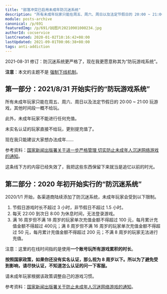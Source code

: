 ```yaml
---
title: "部落冲突已启用未成年防沉迷系统"
description: "所有未成年玩家只能在周五、周六、周日以及法定节假日的 20:00 ~ 21:00 玩游戏，其他时间段一概不给玩。此外，未成年玩家不能进行任何充值。未实名认证的玩家直接不给玩，更别提充值了。现在我只能建议大家想办法成年……"
module: posts-archive
canonical: /p/691
featuredImg: /p/691/QQ图片20210901000234.jpg
authorId: cocservice
lastCreated: 2020-01-02T10:16:42+08:00
lastUpdated: 2021-09-01T00:06:38+08:00
tags: anti-addiction
---
```


<PostHistory>
2021-08-31 修订：防沉迷系统更严格了，现在我更愿意称其为“防玩游戏系统”。
</PostHistory>

**注意**：本文的主题不是 [强制下线机制](/p/874)。

## 第一部分：2021/8/31 开始实行的“防玩游戏系统”

所有未成年玩家只能在周五、周六、周日以及法定节假日的 20:00 ~ 21:00 玩游戏，其他时间段一概不给玩。

此外，未成年玩家不能进行任何充值。

未实名认证的玩家直接不给玩，更别提充值了。

现在我只能建议大家想办法成年……

参考资料：[国家新闻出版署关于进一步严格管理 切实防止未成年人沉迷网络游戏的通知](https://www.nppa.gov.cn/xxfb/tzgs/202108/t20210830_666285.html)。

<Pic src="/p/691/QQ图片20210901000234.jpg" width="1920" height="886" alt="腾讯成长守护提醒您：根据国家防沉迷通知的相关要求和腾讯最新强化的防沉迷策略，由于您是未成年玩家，仅能在周五、周六、周日和法定节假日每日 20 时至 21 时登录游戏，在上述时段之外无法游戏，请注意休息。" :lazyLoading="false" />
<Pic src="/p/691/QQ图片20210901000221.jpg" width="1920" height="886" alt="腾讯成长守护提醒您：系统判断您当前的账号可能是未成年人在使用，请配合完成人脸识别。未通过验证或拒绝验证，该帐号将被系统判定为未成年人使用，游戏中受到限制。" :lazyLoading="false" />

这条线下方的内容已经失效了，我把这些东西保留下来就当是追忆以前的时光。

## 第二部分：2020 年初开始实行的“防沉迷系统”

2020/1/1 开始，各渠道商陆续添加了防沉迷系统，未成年玩家会受到以下限制。

1. 节假日游戏时长不超过 3 小时，非节假日不超过 1.5 小时。
2. 每天 22:00 到次日 8:00 为休息时间，无法登录游戏。
3. 满 16 周岁但不满 18 周岁的玩家单次充值金额不得超过 100 元，每月累计充值金额不得超过 400元；满 8 周岁但不满 16 周岁的玩家单次充值金额不得超过 50 元，每月累计充值金额不得超过 200 元；不满 8 周岁的玩家无法进行充值。

注意：这里的在线时间指的是使用**一个账号玩所有游戏累积的时长**。

**按照国家政策，如果你还没有实名认证，那么视为 8 周岁以下。所以为了避免受到影响，请尽快认证，不知道怎么认证的问一下客服。**

请未成年玩家根据该政策调整自己的游戏习惯。

参考资料：[国家新闻出版署关于防止未成年人沉迷网络游戏的通知](https://www.nppa.gov.cn/xxfb/tzgs/201911/t20191119_666184.html)。

<Pic src="/p/691/7fbf4a74711fe353.jpg" width="596" height="647" alt="未成年人游戏限制" maxWidth="300px" />
<Pic src="/p/691/mmexport1577931046355.jpg" width="596" height="275" alt="未成年人 22:00 ~ 8:00 不能登录游戏" maxWidth="596px" />
<Pic src="/p/691/4F27B72C763057C5886ACB8617CC98E4.jpg" width="960" height="540" alt="未成年人 22:00 ~ 8:00 不能登录游戏" maxWidth="596px" />
